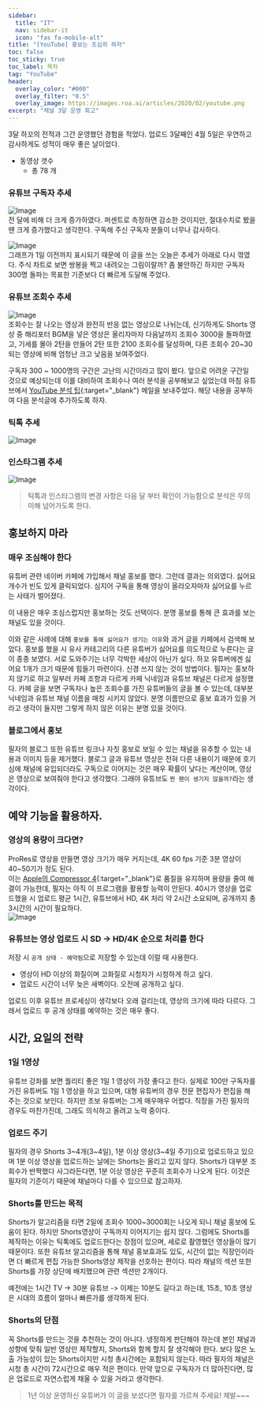 ```yaml
---
sidebar:
  title: "IT"
  nav: sidebar-it
  icon: "fas fa-mobile-alt"
title: "[YouTube] 홍보는 조심히 하자"
toc: false
toc_sticky: true
toc_label: 목차
tag: "YouTube"
header:
  overlay_color: "#000"
  overlay_filter: "0.5"
  overlay_image: https://images.roa.ai/articles/2020/02/youtube.png
excerpt: "채널 3달 운영 회고"
---
```

3달 하꼬의 전적과 그간 운영했던 경험을 적었다. 업로드 3달째인 4월 5일은 우연하고 감사하게도 성적이 매우 좋은 날이었다.
* 동영상 갯수
  * 총 78 개


### 유튜브 구독자 추세
![Image](https://drive.google.com/uc?export=view&id=1Pi4FMenTiydI2WtI7kOqxNeqVNodHWpt)  
전 달에 비해 더 크게 증가하였다. 퍼센트로 측정하면 감소한 것이지만, 절대수치로 봤을 땐 크게 증가했다고 생각한다. 구독해 주신 구독자 분들이 너무나 감사하다.

![Image](https://drive.google.com/uc?export=view&id=1PYI1G7foKJdfTAat8YX2VlsnYGDDL8q9)  
그래프가 1일 이전까지 표시되기 때문에 이 글을 쓰는 오늘은 추세가 아래로 다시 꺾였다. 주식 차트로 보면 쌍봉을 찍고 내려오는 그림이랄까? 좀 불안하긴 하지만 구독자 300명 돌파는 목표한 기준보다 더 빠르게 도달해 주었다.

### 유튜브 조회수 추세
![Image](https://drive.google.com/uc?export=view&id=1Z41kpfAx63O1ciTnozwEsaZUQVV72-nc)  
조회수는 잘 나오는 영상과 완전히 반응 없는 영상으로 나뉘는데, 신기하게도 Shorts 영상 중 해리포터 BGM을 넣은 영상은 올리자마자 다음날까지 조회수 3000을 돌파하였고, 기세를 몰아 2탄을 만들어 2탄 또한 2100 조회수를 달성하며, 다른 조회수 20~30되는 영상에 비해 엄청난 크고 낮음을 보여주었다.  

구독자 300 ~ 1000명의 구간은 고난의 시간이라고 많이 봤다. 앞으로 어려운 구간일 것으로 예상되는데 이를 대비하여 조회수나 여러 분석을 공부해보고 싶었는데 마침 유튜브에서 [<i class="fas fa-link"></i> YouTube 분석 팁](https://support.google.com/youtube/answer/11912632?p=youtube_analytics_tips&visit_id=637843711200332089-1906177740&rd=1){:target="_blank"} 메일을 보내주었다. 해당 내용을 공부하여 다음 분석글에 추가하도록 하자.

### 틱톡 추세
![Image](https://drive.google.com/uc?export=view&id=1XbFN10jz1nATtaUJDE-41GN83cpWojYV)  

### 인스타그램 추세
![Image](https://drive.google.com/uc?export=view&id=1Lgv6xzNwMk500d9r5_VKxQB0mWKeCgyB)  

>틱톡과 인스타그램의 변경 사항은 다음 달 부터 확인이 가능함으로 분석은 무의미해 넘어가도록 한다.




## 홍보하지 마라
### 매우 조심해야 한다
유튜버 관련 네이버 카페에 가입해서 채널 홍보를 했다. 그런데 결과는 의외였다. 싫어요 개수가 빈도 있게 클릭되었다. 심지어 구독을 통해 영상이 올라오자마자 싫어요를 누르는 사태가 벌어졌다.  

이 내용은 매우 조심스럽지만 홍보하는 것도 선택이다. 분명 홍보를 통해 큰 효과를 보는 채널도 있을 것이다.  

이와 같은 사례에 대해 `홍보를 통해 싫어요가 생기는 이유`와 과거 글을 카페에서 검색해 보았다. 홍보를 했을 시 유사 카테고리의 다른 유튜버가 싫어요를 의도적으로 누른다는 글이 종종 보였다. 서로 도와주기는 너무 각박한 세상이 아닌가 싶다. 하꼬 유튜버에겐 싫어요 1개가 크기 때문에 힘들기 마련이다. 신경 쓰지 않는 것이 방법이다. 필자는 홍보하지 않기로 하고 일부러 카페 조항과 다르게 카페 닉네임과 유튜브 채널은 다르게 설정했다. 카페 글을 보면 구독자나 높은 조회수를 가진 유튜버들의 글을 볼 수 있는데, 대부분 닉네임과 유튜브 채널 이름을 매칭 시키지 않았다. 분명 이름만으로 홍보 효과가 있을 거라고 생각이 들지만 그렇게 하지 않은 이유는 분명 있을 것이다.

### 블로그에서 홍보
필자의 블로그 또한 유튜브 링크나 자칫 홍보로 보일 수 있는 채널을 유추할 수 있는 내용과 이미지 등을 제거했다. 블로그 글과 유튜브 영상은 전혀 다른 내용이기 때문에 호기심에 채널에 유입되더라도 구독으로 이어지는 것은 매우 확률이 낮다는 계산이며, 영상은 영상으로 보여줘야 한다고 생각했다. 그래야 유튜브도 `찐 팬이 생기지 않을까?`라는 생각이다.

## 예약 기능을 활용하자.
### 영상의 용량이 크다면?
ProRes로 영상을 만들면 영상 크기가 매우 커지는데, 4K 60 fps 기준 3분 영상이 40~50기가 정도 된다.  
이는 [<i class="fas fa-link"></i> Apple의 Compressor 4](https://apps.apple.com/kr/app/compressor/id424390742?mt=12){:target="_blank"}로 품질을 유지하며 용량을 줄여 해결이 가능한데, 필자는 아직 이 프로그램을 활용할 능력이 안된다. 40시가 영상을 업로드했을 시 업로드 평균 1시간, 유튜브에서 HD, 4K 처리 약 2시간 소요되며, 공개까지 총 3시간의 시간이 필요하다.  
![Image](https://drive.google.com/uc?export=view&id=1CyH_48jfPYDMSvmlhOeBpjgAg3K4jnAJ)  
 
### 유튜브는 영상 업로드 시 SD -> HD/4K 순으로 처리를 한다
저장 시 `공개 상태 - 예약됨`으로 저장할 수 있는데 이럴 때 사용한다.
* 영상이 HD 이상의 화질이며 고화질로 시청자가 시청하게 하고 싶다. 
* 업로드 시간이 너무 늦은 새벽이다. 오전에 공개하고 싶다.

업로드 이후 유튜브 프로세싱이 생각보다 오래 걸리는데, 영상의 크기에 따라 다르다.
그래서 업로드 후 공개 상태를 예약하는 것은 매우 좋다.


## 시간, 요일의 전략
### 1일 1영상
유튜브 강좌를 보면 퀄리티 좋은 1일 1 영상이 가장 좋다고 한다. 실제로 100만 구독자를 가진 유튜버도 1일 1 영상을 하고 있으며, 대형 유튜버의 경우 전문 편집자가 편집을 해주는 것으로 보인다. 하지만 초보 유튜버는 그게 매우매우 어렵다. 직장을 가진 필자의 경우도 마찬가진데, 그래도 의식하고 올려고 노력 중이다. 

### 업로드 주기
필자의 경우 Shorts 3~4개(3~4일), 1분 이상 영상(3~4일 주기)으로 업로드하고 있으며 1분 이상 영상을 업로드하는 날에는 Shorts는 올리고 있지 않다.
Shorts가 대부분 조회수가 반짝했다 사그라든다면, 1분 이상 영상은 꾸준히 조회수가 나오게 된다. 이것은 필자의 기준이기 때문에 채널마다 다를 수 있으므로 참고하자.  

### Shorts를 만드는 목적 
Shorts가 알고리즘을 타면 2일에 조회수 1000~3000회는 나오게 되니 채널 홍보에 도움이 된다. 하지만 Shorts영상이 구독까지 이어지기는 쉽지 않다.
그럼에도 Shorts를 제작하는 이유는 틱톡에도 업로드한다는 장점이 있으며, 세로로 촬영했던 영상들이 많기 때문이다. 또한 유튜브 알고리즘을 통해 채널 홍보효과도 있도, 시간이 없는 직장인이라면 더 빠르게 편집 가능한 Shorts영상 제작을 선호하는 편이다. 따라 채널의 섹션 또한 Shorts를 가장 상단에 배치했으며 관련 섹션만 2개이다.

예전에는 1시간 TV -> 30분 유튜브 -> 이제는 10분도 길다고 하는데, 15초, 10초 영상은 시대의 흐름이 얼마나 빠른가를 생각하게 된다.

### Shorts의 단점
꼭 Shorts를 만드는 것을 추천하는 것이 아니다. 냉정하게 판단해야 하는데 본인 채널과 성향에 맞춰 일반 영상만 제작할지, Shorts와 함께 할지 잘 생각해야 한다. 보다 많은 노출 가능성이 있는 Shorts이지만 시청 총시간에는 포함되지 않는다. 따라 필자의 채널은 시청 총 시간이 72시간으로 매우 적은 편이다. 만약 앞으로 구독자가 더 많아진다면, 많은 업로드로 자연스럽게 채울 수 있을 거라고 생각한다.  

<!--
## 시청자에 대한 태도
-- 쓰자

## 꾸미자
다른 유튜버의 정보에서 많이 공감한 것인데, 채널을 꾸며야 한다. 다른 사람이 봤을 때 이 채널은 `뭐가 있긴 있네?` 하는 정도로 꾸며야 한다. 
### 영상을 늘리자.
-- 쓰자
 
### 베너를 꾸미자.
-- 쓰자  
![Image](https://drive.google.com/uc?export=view&id=16FXEj4LZDIERcpl8UUz1qYEKOZGp_aJm)   
 
### 아이콘을 꾸미자.
-- 쓰자  
![Image](https://drive.google.com/uc?export=view&id=1qIk73oDfJPzZ_IMbsFbkv8H5-1c7Q2XQ)  
 
### 미리보기를 꾸미자.
![Image](https://drive.google.com/uc?export=view&id=11J01XTqgtnJ3-dbeCYoJj2l2z50hmLkd)  
유튜브 메인 페이지다. 어떤 미리보기가 눈에 띄는가? 

식당에 있는메뉴판을 보는 듯 하다. 눈에 띄어야 한다.


-- 쓰자

### 영상에 효과음을 넣자.
-- 쓰자

### 영상에 배경음을 넣자.
-- 쓰자

### 영상에 효과를 주자.
-- 쓰자



## 첫 영상
-- 쓰자

-- 쓰자
## 제목을 잘 짓자. - 표본이론
-- 쓰자

-->
>1년 이상 운영하신 유튜버가 이 글을 보셨다면 필자를 가르쳐 주세요! 제발~~~
